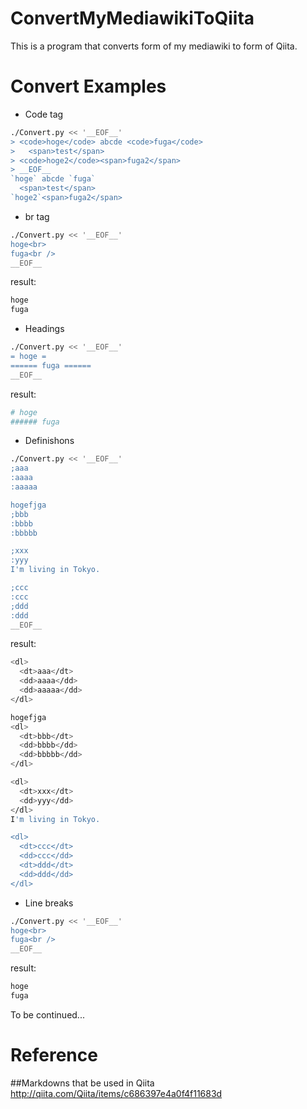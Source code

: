 # ConvertMyMediawikiToQiita
This is a program that converts form of my mediawiki to form of Qiita.

# Convert Examples
* Code tag
```bash
./Convert.py << '__EOF__'
> <code>hoge</code> abcde <code>fuga</code>
>   <span>test</span>
> <code>hoge2</code><span>fuga2</span>
> __EOF__
`hoge` abcde `fuga`
  <span>test</span>
`hoge2`<span>fuga2</span>
```

* br tag
```bash
./Convert.py << '__EOF__'
hoge<br>
fuga<br />
__EOF__
```

result:
```bash
hoge
fuga

```

* Headings
```bash
./Convert.py << '__EOF__'
= hoge =
====== fuga ======
__EOF__
```

result:
```bash
# hoge 
###### fuga
```

* Definishons
```bash
./Convert.py << '__EOF__'
;aaa
:aaaa
:aaaaa

hogefjga
;bbb
:bbbb
:bbbbb

;xxx
:yyy
I'm living in Tokyo.

;ccc
:ccc
;ddd
:ddd
__EOF__
```

result:
```bash
<dl>
  <dt>aaa</dt>
  <dd>aaaa</dd>
  <dd>aaaaa</dd>
</dl>

hogefjga
<dl>
  <dt>bbb</dt>
  <dd>bbbb</dd>
  <dd>bbbbb</dd>
</dl>

<dl>
  <dt>xxx</dt>
  <dd>yyy</dd>
</dl>
I'm living in Tokyo.

<dl>
  <dt>ccc</dt>
  <dd>ccc</dd>
  <dt>ddd</dt>
  <dd>ddd</dd>
</dl>
```

* Line breaks
```bash
./Convert.py << '__EOF__'
hoge<br>
fuga<br />
__EOF__
```

result:
```bash
hoge
fuga

```

To be continued...

# Reference
##Markdowns that be used in Qiita
http://qiita.com/Qiita/items/c686397e4a0f4f11683d


